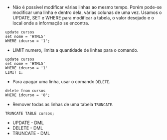 - Não é possível modificar várias linhas ao mesmo tempo. Porém pode-se modificar uma linha e dentro dela, várias colunas de uma vez. Usamos o UPDATE, SET e WHERE para modificar a tabela, o valor desejado e o local onde a informação se encontra.

~~~MySQL
update cursos
set nome = 'HTML5' 
WHERE idcurso = '1';
~~~

- LIMIT numero, limita a quantidade de linhas para o comando.

~~~MySQL
update cursos
set nome = 'HTML5' 
WHERE idcurso = '1'
LIMIT 1;
~~~

- Para apagar uma linha, usar o comando `DELETE`.

~~~MySQL
delete from cursos
WHERE idcurso = '8';
~~~

- Remover todas as linhas de uma tabela `TRUNCATE`.

~~~MySQL
TRUNCATE TABLE cursos;
~~~

- UPDATE - DML
- DELETE - DML
- TRUNCATE - DML